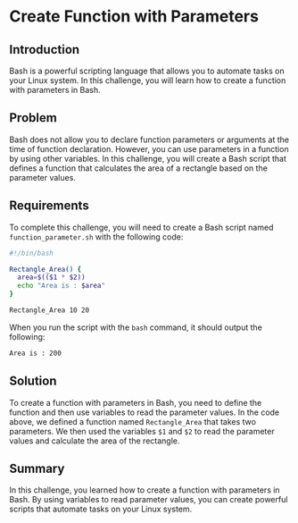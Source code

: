 # Create Function with Parameters

## Introduction

Bash is a powerful scripting language that allows you to automate tasks on your Linux system. In this challenge, you will learn how to create a function with parameters in Bash.

## Problem

Bash does not allow you to declare function parameters or arguments at the time of function declaration. However, you can use parameters in a function by using other variables. In this challenge, you will create a Bash script that defines a function that calculates the area of a rectangle based on the parameter values.

## Requirements

To complete this challenge, you will need to create a Bash script named `function_parameter.sh` with the following code:

```bash
#!/bin/bash

Rectangle_Area() {
  area=$(($1 * $2))
  echo "Area is : $area"
}

Rectangle_Area 10 20
```

When you run the script with the `bash` command, it should output the following:

```bash
Area is : 200
```

## Solution

To create a function with parameters in Bash, you need to define the function and then use variables to read the parameter values. In the code above, we defined a function named `Rectangle_Area` that takes two parameters. We then used the variables `$1` and `$2` to read the parameter values and calculate the area of the rectangle.

## Summary

In this challenge, you learned how to create a function with parameters in Bash. By using variables to read parameter values, you can create powerful scripts that automate tasks on your Linux system.
